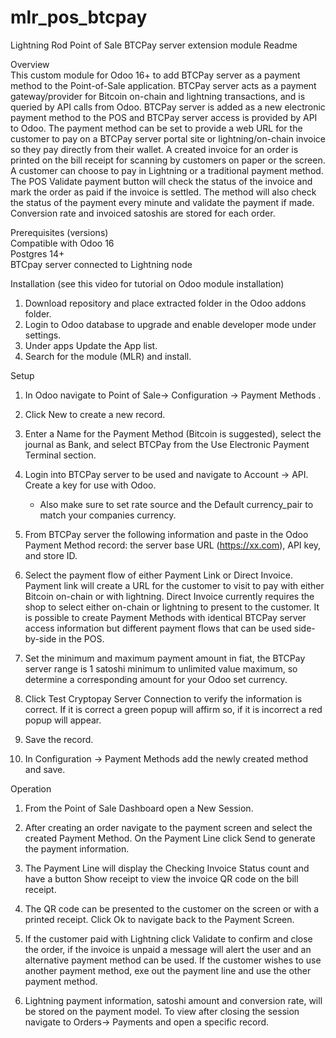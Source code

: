# mlr_pos_btcpay

Lightning Rod Point of Sale BTCPay server extension module Readme

Overview
<br>This custom module for Odoo 16+ to add BTCPay server as a payment method to the Point-of-Sale application. BTCPay server acts as a payment gateway/provider for Bitcoin on-chain and lightning transactions, and is queried by API calls from Odoo. BTCPay server is added as a new electronic payment method to the POS and BTCPay server access is provided by API to Odoo. The payment method can be set to provide a web URL for the customer to pay on a BTCPay server portal site or lightning/on-chain invoice so they pay directly from their wallet. A created invoice for an order is printed on the bill receipt for scanning by customers on paper or the screen. A customer can choose to pay in Lightning or a traditional payment method. The POS Validate payment button will check the status of the invoice and mark the order as paid if the invoice is settled. The method will also check the status of the payment every minute and validate the payment if made. Conversion rate and invoiced satoshis are stored for each order.

Prerequisites (versions)
<br>Compatible with Odoo 16
<br>Postgres 14+
<br>BTCpay server connected to Lightning node

Installation (see this video for tutorial on Odoo module installation)
1. Download repository and place extracted folder in the Odoo addons folder.
2. Login to Odoo database to upgrade and enable developer mode under settings.
3. Under apps Update the App list.
4. Search for the module (MLR) and install.

Setup

1. In Odoo navigate to Point of Sale-> Configuration -> Payment Methods .
2. Click New to create a new record.

4. Enter a Name for the Payment Method (Bitcoin is suggested), select the journal as Bank, and select BTCPay from the Use Electronic Payment Terminal section.
5. Login into BTCPay server to be used and navigate to Account -> API. Create a key for use with Odoo.
   - Also make sure to set rate source and the Default currency_pair to match your companies currency.
7. From BTCPay server the following information and paste in the Odoo Payment Method record: the server base URL (https://xx.com), API key, and store ID.

8. Select the payment flow of either Payment Link or Direct Invoice. Payment link will create a URL for the customer to visit to pay with either Bitcoin on-chain or with lightning. Direct Invoice currently requires the shop to select either on-chain or lightning to present to the customer. It is possible to create Payment Methods with identical BTCPay server access information but different payment flows that can be used side-by-side in the POS.
9. Set the minimum and maximum payment amount in fiat, the BTCPay server range is 1 satoshi minimum to unlimited value maximum, so determine a corresponding amount for your Odoo set currency.
10. Click Test Cryptopay Server Connection to verify the information is correct. If it is correct a green popup will affirm so, if it is incorrect a red popup will appear.

11. Save the record.
12. In Configuration -> Payment Methods add the newly created method and save.

Operation
1. From the Point of Sale Dashboard open a New Session.
2. After creating an order navigate to the payment screen and select the created Payment Method. On the Payment Line click Send to generate the payment information.

4. The Payment Line will display the Checking Invoice Status count and have a button Show receipt to view the invoice QR code on the bill receipt. 

6. The QR code can be presented to the customer on the screen or with a printed receipt. Click Ok to navigate back to the Payment Screen.

7. If the customer paid with Lightning click Validate to confirm and close the order, if the invoice is unpaid a message will alert the user and an alternative payment method can be used. If the customer wishes to use another payment method, exe out the payment line and use the other payment method.


8. Lightning payment information, satoshi amount and conversion rate, will be stored on the payment model. To view after closing the session navigate to Orders-> Payments and open a specific record.



